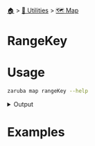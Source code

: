 <!--startTocHeader-->
[🏠](../../README.md) > [🔧 Utilities](../README.md) > [🗺️ Map](README.md)
# RangeKey
<!--endTocHeader-->

# Usage

<!--startCode-->
```bash
zaruba map rangeKey --help
```
 
<details>
<summary>Output</summary>
 
```````
Print jsonMap keys

Usage:
  zaruba map rangeKey <jsonMap> [flags]

Examples:

> zaruba map rangeKey '{"server": "localhost", "port": 3306}'
server
port

> MAP={"server": "localhost", "port": 3306}
> for KEY in $(zaruba map rangeKey "$MAP")
  do
	VALUE=$(zaruba map get "$MAP" $KEY)
	echo "$KEY $VALUE"
  done

server localhost
port 3306


Flags:
  -h, --help   help for rangeKey
```````
</details>
<!--endCode-->

# Examples



<!--startTocSubtopic-->
<!--endTocSubtopic-->